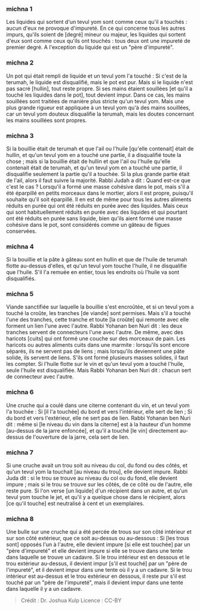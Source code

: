 
### michna 1
Les liquides qui sortent d'un tevul yom sont comme ceux qu'il a touchés : aucun d'eux ne provoque d'impureté. En ce qui concerne tous les autres impurs, qu'ils soient de [degré] mineur ou majeur, les liquides qui sortent d'eux sont comme ceux qu'ils ont touchés : tous deux ont une impureté de premier degré. A l'exception du liquide qui est un "père d'impureté".

### michna 2
Un pot qui était rempli de liquide et un tevul yom l'a touché : Si c'est de la terumah, le liquide est disqualifié, mais le pot est pur. Mais si le liquide n'est pas sacré [hullin], tout reste propre. Si ses mains étaient souillées [et qu'il a touché les liquides dans le pot], tout devient impur. Dans ce cas, les mains souillées sont traitées de manière plus stricte qu'un tevul yom. Mais une plus grande rigueur est appliquée à un tevul yom qu'à des mains souillées, car un tevul yom douteux disqualifie la terumah, mais les doutes concernant les mains souillées sont propres.

### michna 3
Si la bouillie était de terumah et que l'ail ou l'huile [qu'elle contenait] était de hullin, et qu'un tevul yom en a touché une partie, il a disqualifié toute la chose ; mais si la bouillie était de hullin et que l'ail ou l'huile qu'elle contenait était de terumah, et qu'un tevul yom en a touché une partie, il disqualifie seulement la partie qu'il a touchée. Si la plus grande partie était de l'ail, alors il faut suivre la majorité. Rabbi Judah a dit : Quand est-ce que c'est le cas ? Lorsqu'il a formé une masse cohésive dans le pot, mais s'il a été éparpillé en petits morceaux dans le mortier, alors il est propre, puisqu'il souhaite qu'il soit éparpillé. Il en est de même pour tous les autres aliments réduits en purée qui ont été réduits en purée avec des liquides. Mais ceux qui sont habituellement réduits en purée avec des liquides et qui pourtant ont été réduits en purée sans liquide, bien qu'ils aient formé une masse cohésive dans le pot, sont considérés comme un gâteau de figues conservées.

### michna 4
Si la bouillie et la pâte à gâteau sont en hullin et que de l'huile de terumah flotte au-dessus d'elles, et qu'un tevul yom touche l'huile, il ne disqualifie que l'huile. S'il l'a remuée en entier, tous les endroits où l'huile va sont disqualifiés.

### michna 5
Viande sanctifiée sur laquelle la bouillie s'est encroûtée, et si un tevul yom a touché la croûte, les tranches [de viande] sont permises. Mais s'il a touché l'une des tranches, cette tranche et toute [la croûte] qui remonte avec elle forment un lien l'une avec l'autre. Rabbi Yohanan ben Nuri dit : les deux tranches servent de connecteurs l'une avec l'autre. De même, avec des haricots [cuits] qui ont formé une couche sur des morceaux de pain. Les haricots ou autres aliments cuits dans une marmite : lorsqu'ils sont encore séparés, ils ne servent pas de liens ; mais lorsqu'ils deviennent une pâte solide, ils servent de liens. S'ils ont formé plusieurs masses solides, il faut les compter. Si l'huile flotte sur le vin et qu'un tevul yom a touché l'huile, seule l'huile est disqualifiée. Mais Rabbi Yohanan ben Nuri dit : chacun sert de connecteur avec l'autre.

### michna 6
Une cruche qui a coulé dans une citerne contenant du vin, et un tevul yom l'a touchée : Si [il l'a touchée] du bord et vers l'intérieur, elle sert de lien ; Si du bord et vers l'extérieur, elle ne sert pas de lien. Rabbi Yohanan ben Nuri dit : même si [le niveau du vin dans la citerne] est à la hauteur d'un homme [au-dessus de la jarre enfoncée], et qu'il a touché [le vin] directement au-dessus de l'ouverture de la jarre, cela sert de lien.

### michna 7
Si une cruche avait un trou soit au niveau du col, du fond ou des côtés, et qu'un tevul yom la touchait [au niveau du trou], elle devient impure. Rabbi Juda dit : si le trou se trouve au niveau du col ou du fond, elle devient impure ; mais si le trou se trouve sur les côtés, de ce côté ou de l'autre, elle reste pure. Si l'on verse [un liquide] d'un récipient dans un autre, et qu'un tevul yom touche le jet, et qu'il y a quelque chose dans le récipient, alors [ce qu'il touche] est neutralisé à cent et un exemplaires.

### michna 8
Une bulle sur une cruche qui a été percée de trous sur son côté intérieur et sur son côté extérieur, que ce soit au-dessus ou au-dessous : Si [les trous sont] opposés l'un à l'autre, elle devient impure [si elle est touchée] par un "père d'impureté" et elle devient impure si elle se trouve dans une tente dans laquelle se trouve un cadavre. Si le trou intérieur est en dessous et le trou extérieur au-dessus, il devient impur [s'il est touché] par un "père de l'impureté", et il devient impur dans une tente où il y a un cadavre. Si le trou intérieur est au-dessus et le trou extérieur en dessous, il reste pur s'il est touché par un "père de l'impureté", mais il devient impur dans une tente dans laquelle il y a un cadavre.

>Crédit : Dr. Joshua Kulp
>Licence : CC-BY